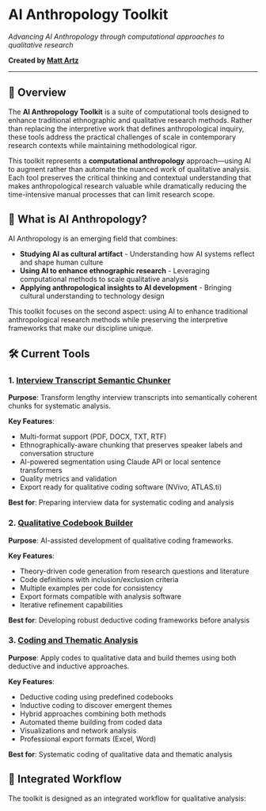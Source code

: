 # AI Anthropology Toolkit

*Advancing AI Anthropology through computational approaches to qualitative research*

**Created by [Matt Artz](https://www.mattartz.me/)**

---

## 🎯 Overview

The **AI Anthropology Toolkit** is a suite of computational tools designed to enhance traditional ethnographic and qualitative research methods. Rather than replacing the interpretive work that defines anthropological inquiry, these tools address the practical challenges of scale in contemporary research contexts while maintaining methodological rigor.

This toolkit represents a **computational anthropology** approach—using AI to augment rather than automate the nuanced work of qualitative analysis. Each tool preserves the critical thinking and contextual understanding that makes anthropological research valuable while dramatically reducing the time-intensive manual processes that can limit research scope.

## 🧠 What is AI Anthropology?

AI Anthropology is an emerging field that combines:
- **Studying AI as cultural artifact** - Understanding how AI systems reflect and shape human culture
- **Using AI to enhance ethnographic research** - Leveraging computational methods to scale qualitative analysis
- **Applying anthropological insights to AI development** - Bringing cultural understanding to technology design

This toolkit focuses on the second aspect: using AI to enhance traditional anthropological research methods while preserving the interpretive frameworks that make our discipline unique.

## 🛠️ Current Tools

### 1. [Interview Transcript Semantic Chunker](https://github.com/MattArtzAnthro/Interview_Transcript_Semantic_Chunker)
**Purpose**: Transform lengthy interview transcripts into semantically coherent chunks for systematic analysis.

**Key Features**:
- Multi-format support (PDF, DOCX, TXT, RTF)
- Ethnographically-aware chunking that preserves speaker labels and conversation structure
- AI-powered segmentation using Claude API or local sentence transformers
- Quality metrics and validation
- Export ready for qualitative coding software (NVivo, ATLAS.ti)

**Best for**: Preparing interview data for systematic coding and analysis

### 2. [Qualitative Codebook Builder](https://github.com/MattArtzAnthro/Qualitative_Codebook_Builder)
**Purpose**: AI-assisted development of qualitative coding frameworks.

**Key Features**:
- Theory-driven code generation from research questions and literature
- Code definitions with inclusion/exclusion criteria
- Multiple examples per code for consistency
- Export formats compatible with analysis software
- Iterative refinement capabilities

**Best for**: Developing robust deductive coding frameworks before analysis

### 3. [Coding and Thematic Analysis](https://github.com/MattArtzAnthro/Coding_and_Thematic_Analysis)
**Purpose**: Apply codes to qualitative data and build themes using both deductive and inductive approaches.

**Key Features**:
- Deductive coding using predefined codebooks
- Inductive coding to discover emergent themes
- Hybrid approaches combining both methods
- Automated theme building from coded data
- Visualizations and network analysis
- Professional export formats (Excel, Word)

**Best for**: Systematic coding of qualitative data and thematic analysis

## 🔄 Integrated Workflow

The toolkit is designed as an integrated workflow for qualitative analysis:

